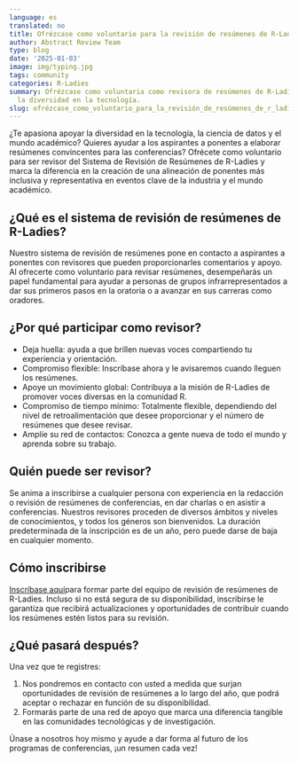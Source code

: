 ```yaml
---
language: es
translated: no
title: Ofrézcase como voluntario para la revisión de resúmenes de R-Ladies.
author: Abstract Review Team
type: blog
date: '2025-01-03'
image: img/typing.jpg
tags: community
categories: R-Ladies
summary: Ofrézcase como voluntaria como revisora de resúmenes de R-Ladies para apoyar
  la diversidad en la tecnología.
slug: ofrézcase_como_voluntario_para_la_revisión_de_resúmenes_de_r_ladies
---
```


¿Te apasiona apoyar la diversidad en la tecnología, la ciencia de datos y el mundo académico?
Quieres ayudar a los aspirantes a ponentes a elaborar resúmenes convincentes para las conferencias?
Ofrécete como voluntario para ser revisor del Sistema de Revisión de Resúmenes de R-Ladies y marca la diferencia en la creación de una alineación de ponentes más inclusiva y representativa en eventos clave de la industria y el mundo académico.

## ¿Qué es el sistema de revisión de resúmenes de R-Ladies?

Nuestro sistema de revisión de resúmenes pone en contacto a aspirantes a ponentes con revisores que pueden proporcionarles comentarios y apoyo.
Al ofrecerte como voluntario para revisar resúmenes, desempeñarás un papel fundamental para ayudar a personas de grupos infrarrepresentados a dar sus primeros pasos en la oratoria o a avanzar en sus carreras como oradores.

## ¿Por qué participar como revisor?

- Deja huella: ayuda a que brillen nuevas voces compartiendo tu experiencia y orientación.
- Compromiso flexible: Inscríbase ahora y le avisaremos cuando lleguen los resúmenes.
- Apoye un movimiento global: Contribuya a la misión de R-Ladies de promover voces diversas en la comunidad R.
- Compromiso de tiempo mínimo: Totalmente flexible, dependiendo del nivel de retroalimentación que desee proporcionar y el número de resúmenes que desee revisar.
- Amplíe su red de contactos: Conozca a gente nueva de todo el mundo y aprenda sobre su trabajo.

## Quién puede ser revisor?

Se anima a inscribirse a cualquier persona con experiencia en la redacción o revisión de resúmenes de conferencias, en dar charlas o en asistir a conferencias.
Nuestros revisores proceden de diversos ámbitos y niveles de conocimientos, y todos los géneros son bienvenidos.
La duración predeterminada de la inscripción es de un año, pero puede darse de baja en cualquier momento.

## Cómo inscribirse

[Inscríbase aquí](https://airtable.com/appJadVolZxoDGSIK/pag4bpfeGIATQFefk/form)para formar parte del equipo de revisión de resúmenes de R-Ladies.
Incluso si no está segura de su disponibilidad, inscribirse le garantiza que recibirá actualizaciones y oportunidades de contribuir cuando los resúmenes estén listos para su revisión.

## ¿Qué pasará después?

Una vez que te registres:

1. Nos pondremos en contacto con usted a medida que surjan oportunidades de revisión de resúmenes a lo largo del año, que podrá aceptar o rechazar en función de su disponibilidad.
2. Formarás parte de una red de apoyo que marca una diferencia tangible en las comunidades tecnológicas y de investigación.

Únase a nosotros hoy mismo y ayude a dar forma al futuro de los programas de conferencias, ¡un resumen cada vez!



